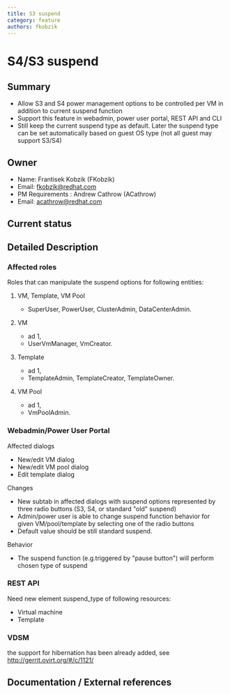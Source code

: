 ```yaml
---
title: S3 suspend
category: feature
authors: fkobzik
---
```


# S4/S3 suspend

## Summary

*   Allow S3 and S4 power management options to be controlled per VM in addition to current suspend function
*   Support this feature in webadmin, power user portal, REST API and CLI
*   Still keep the current suspend type as default. Later the suspend type can be set automatically based on guest OS type (not all guest may support S3/S4)

## Owner

*   Name: Frantisek Kobzik (FKobzik)
*   Email: <fkobzik@redhat.com>
*   PM Requirements : Andrew Cathrow (ACathrow)
*   Email: <acathrow@redhat.com>

## Current status

## Detailed Description

### Affected roles

Roles that can manipulate the suspend options for following entities:

1.  VM, Template, VM Pool
    -   SuperUser, PowerUser, ClusterAdmin, DataCenterAdmin.

2.  VM
    -   ad 1,
    -   UserVmManager, VmCreator.

3.  Template
    -   ad 1,
    -   TemplateAdmin, TemplateCreator, TemplateOwner.

4.  VM Pool
    -   ad 1,
    -   VmPoolAdmin.

### Webadmin/Power User Portal

Affected dialogs

*   New/edit VM dialog
*   New/edit VM pool dialog
*   Edit template dialog

Changes

*   New subtab in affected dialogs with suspend options represented by three radio buttons (S3, S4, or standard "old" suspend)
*   Admin/power user is able to change suspend function behavior for given VM/pool/template by selecting one of the radio buttons
*   Default value should be still standard suspend.

Behavior

*   The suspend function (e.g.triggered by "pause button") will perform chosen type of suspend

### REST API

Need new element suspend_type of following resources:

*   Virtual machine
*   Template

### VDSM

the support for hibernation has been already added, see <http://gerrit.ovirt.org/#/c/1121/>

## Documentation / External references

